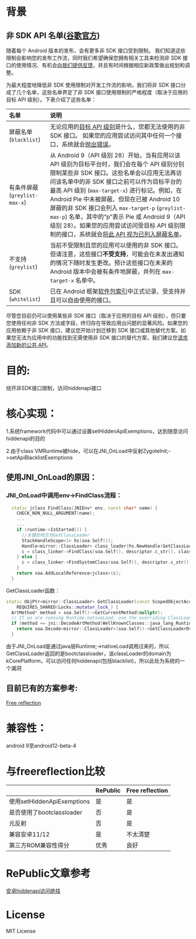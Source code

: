 # 背景

## 非 SDK API 名单([谷歌官方](https://developer.android.com/guide/app-compatibility/restrictions-non-sdk-interfaces))

随着每个 Android 版本的发布，会有更多非 SDK 接口受到限制。 我们知道这些限制会影响您的发布工作流，同时我们希望确保您拥有相关工具来检测非 SDK 接口的使用情况、有机会[向我们提供反馈](https://developer.android.com/guide/app-compatibility/restrictions-non-sdk-interfaces#feature-request)，并且有时间根据相应新政策做出规划和调整。

为最大程度地降低非 SDK 使用限制对开发工作流的影响，我们将非 SDK 接口分成了几个名单，这些名单界定了非 SDK 接口使用限制的严格程度（取决于应用的目标 API 级别）。下表介绍了这些名单：

| 名单                          | 说明                                                         |
| :---------------------------- | :----------------------------------------------------------- |
| 屏蔽名单 (`blacklist`)        | 无论应用的[目标 API 级别](https://developer.android.com/distribute/best-practices/develop/target-sdk)是什么，您都无法使用的非 SDK 接口。 如果您的应用尝试访问其中任何一个接口，系统就会[抛出错误](https://developer.android.com/guide/app-compatibility/restrictions-non-sdk-interfaces#results-of-keeping-non-sdk)。 |
| 有条件屏蔽 (`greylist-max-x`) | 从 Android 9（API 级别 28）开始，当有应用以该 API 级别为目标平台时，我们会在每个 API 级别分别限制某些非 SDK 接口。这些名单会以应用无法再访问该名单中的非 SDK 接口之前可以作为目标平台的最高 API 级别 (`max-target-x`) 进行标记。例如，在 Android Pie 中未被屏蔽、但现在已被 Android 10 屏蔽的非 SDK 接口会列入 `max-target-p` (`greylist-max-p`) 名单，其中的“p”表示 Pie 或 Android 9（API 级别 28）。如果您的应用尝试访问受目标 API 级别限制的接口，系统就会[将此 API 视为已列入屏蔽名单](https://developer.android.com/guide/app-compatibility/restrictions-non-sdk-interfaces#results-of-keeping-non-sdk)。 |
| 不支持 (`greylist`)           | 当前不受限制且您的应用可以使用的非 SDK 接口。 但请注意，这些接口**不受支持**，可能会在未发出通知的情况下随时发生更改。预计这些接口在未来的 Android 版本中会被有条件地屏蔽，并列在 `max-target-x` 名单中。 |
| SDK (`whitelist`)             | 已在 Android 框架[软件包索引](https://developer.android.com/reference/packages)中正式记录、受支持并且可以自由使用的接口。 |

尽管您目前仍可以使用某些非 SDK 接口（取决于应用的目标 API 级别），但只要您使用任何非 SDK 方法或字段，终归存在导致应用出问题的显著风险。如果您的应用依赖于非 SDK 接口，建议您开始计划迁移到 SDK 接口或其他替代方案。如果您无法为应用中的功能找到无需使用非 SDK 接口的替代方案，我们建议您[请求添加新的公共 API](https://developer.android.com/guide/app-compatibility/restrictions-non-sdk-interfaces#feature-request)。

# 目的:

绕开非SDK接口限制，访问hiddenapi接口

# 核心实现：

1.系统framework代码中可以通过设置setHiddenApiExemptions，达到随意访问hiddenapi的目的

2.由于class VMRuntime被hide，可以在JNI_OnLoad中反射ZygoteInit;->setApiBlacklistExemptions

## 使用JNI_OnLoad的原因：

### JNI_OnLoad中调用env->FindClass流程：

```c++
  static jclass FindClass(JNIEnv* env, const char* name) {
    CHECK_NON_NULL_ARGUMENT(name);
    ...
    ...
    if (runtime->IsStarted()) {
      //关键的地方为GetClassLoader
      StackHandleScope<1> hs(soa.Self());
      Handle<mirror::ClassLoader> class_loader(hs.NewHandle(GetClassLoader(soa)));
      c = class_linker->FindClass(soa.Self(), descriptor.c_str(), class_loader);
    } else {
      c = class_linker->FindSystemClass(soa.Self(), descriptor.c_str());
    }
    return soa.AddLocalReference<jclass>(c);
  }
```



GetClassLoader函数：

```c++
static ObjPtr<mirror::ClassLoader> GetClassLoader(const ScopedObjectAccess& soa)
    REQUIRES_SHARED(Locks::mutator_lock_) {
  ArtMethod* method = soa.Self()->GetCurrentMethod(nullptr);
  // If we are running Runtime.nativeLoad, use the overriding ClassLoader it set.
  if (method == jni::DecodeArtMethod(WellKnownClasses::java_lang_Runtime_nativeLoad)) {
    return soa.Decode<mirror::ClassLoader>(soa.Self()->GetClassLoaderOverride());
  }
```

由于JNI_OnLoad是通过java层Runtime;->nativeLoad调用过来的，所以GetClassLoader返回的是bootclassloader，该classLoader的domain为kCorePlatform，可以访问任何hiddenapi(包括blacklist)，所以此处为系统的一个漏洞

## 目前已有的方案参考:

[Free reflection](https://github.com/tiann/FreeReflection)

# 兼容性：

android 9至android12-beta-4

# 与freereflection比较

|                            | RePublic | Free reflection |
| -------------------------- | -------- | --------------- |
| 使用setHiddenApiExemptions | 是       | 是              |
| 是否使用了bootclassloader  | 否       | 是              |
| 元反射                     | 否       | 是              |
| 兼容安卓11/12              | 是       | 不太清楚        |
| 第三方ROM兼容性得分        | 优秀     | 良好            |



# RePublic文章参考

[安卓hiddenapi访问绝技](https://bbs.pediy.com/thread-268936.htm)



# License

MIT License

